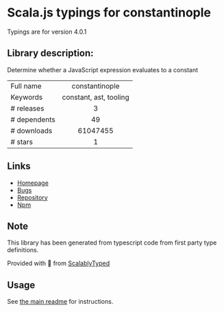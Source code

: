 
# Scala.js typings for constantinople

Typings are for version 4.0.1

## Library description:
Determine whether a JavaScript expression evaluates to a constant

|                    |                 |
| ------------------ | :-------------: |
| Full name          | constantinople |
| Keywords           | constant, ast, tooling |
| # releases         | 3 |
| # dependents       | 49 |
| # downloads        | 61047455 |
| # stars            | 1 |

## Links
- [Homepage](https://github.com/ForbesLindesay/constantinople#readme)
- [Bugs](https://github.com/ForbesLindesay/constantinople/issues)
- [Repository](https://github.com/ForbesLindesay/constantinople)
- [Npm](https://www.npmjs.com/package/constantinople)
    


## Note
This library has been generated from typescript code from first party type definitions.

Provided with :purple_heart: from [ScalablyTyped](https://github.com/oyvindberg/ScalablyTyped)

## Usage
See [the main readme](../../readme.md) for instructions.



